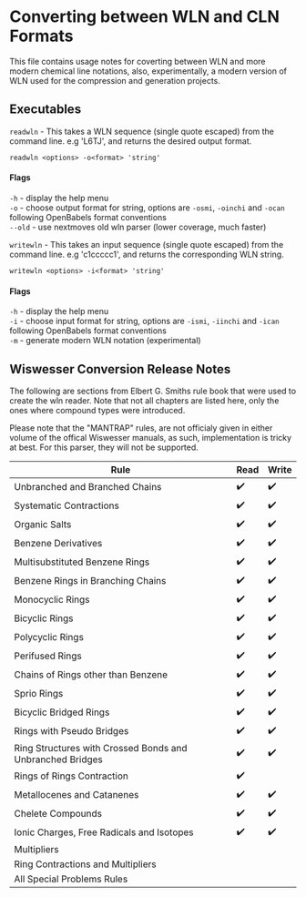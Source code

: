 

# Converting between WLN and CLN Formats

This file contains usage notes for coverting between WLN and more modern chemical line notations, also, experimentally, a modern version of WLN used for the compression and generation projects. 

## Executables

`readwln` - This takes a WLN sequence (single quote escaped) from the command line. e.g 'L6TJ', and returns the desired output format. 

```
readwln <options> -o<format> 'string'
```

#### Flags

`-h` - display the help menu <br>
`-o` - choose output format for string, options are `-osmi`, `-oinchi` and `-ocan` following OpenBabels format conventions <br>
`--old` - use nextmoves old wln parser (lower coverage, much faster)



`writewln` - This takes an input sequence (single quote escaped) from the command line. e.g 'c1ccccc1', and returns the corresponding WLN string. 


```
writewln <options> -i<format> 'string'
```

#### Flags 

`-h` - display the help menu <br>
`-i` - choose input format for string, options are `-ismi`, `-iinchi` and `-ican` following OpenBabels format conventions <br>
`-m` - generate modern WLN notation (experimental)


## Wiswesser Conversion Release Notes

The following are sections from Elbert G. Smiths rule book that were used to create the wln reader. Note that not all chapters are listed here, only the ones where compound types were introduced.

Please note that the "MANTRAP" rules, are not officialy given in either volume of the offical Wiswesser manuals, as such, implementation is tricky at best. For this parser, they will not be supported. 

| Rule | Read | Write |
| ---- | ---- | ---- |
|Unbranched and Branched Chains | :heavy_check_mark: | :heavy_check_mark: | 
|Systematic Contractions | :heavy_check_mark: | :heavy_check_mark: |
|Organic Salts | :heavy_check_mark: | :heavy_check_mark: |
|Benzene Derivatives | :heavy_check_mark: | :heavy_check_mark: |
|Multisubstituted Benzene Rings | :heavy_check_mark: | :heavy_check_mark: |
|Benzene Rings in Branching Chains | :heavy_check_mark: | :heavy_check_mark: |
|Monocyclic Rings | :heavy_check_mark: | :heavy_check_mark: |
|Bicyclic Rings | :heavy_check_mark: | :heavy_check_mark: |
|Polycyclic Rings | :heavy_check_mark: | :heavy_check_mark: |
|Perifused Rings | :heavy_check_mark: | :heavy_check_mark: |
|Chains of Rings other than Benzene | :heavy_check_mark: | :heavy_check_mark: |
|Sprio Rings | :heavy_check_mark: | :heavy_check_mark: |
|Bicyclic Bridged Rings |:heavy_check_mark: | :heavy_check_mark: |
|Rings with Pseudo Bridges | :heavy_check_mark: | :heavy_check_mark: |  
|Ring Structures with Crossed Bonds and Unbranched Bridges | :heavy_check_mark: | :heavy_check_mark: |
|Rings of Rings Contraction | :heavy_check_mark: |  | 
|Metallocenes and Catanenes | :heavy_check_mark: | :heavy_check_mark: |
|Chelete Compounds | :heavy_check_mark: | :heavy_check_mark: |
|Ionic Charges, Free Radicals and Isotopes | :heavy_check_mark: | :heavy_check_mark: |
|Multipliers | | |
|Ring Contractions and Multipliers | | |
|All Special Problems Rules | | |
